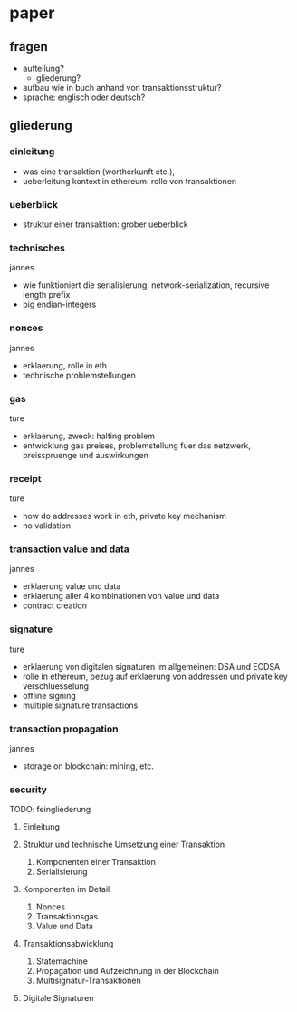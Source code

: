 # paper

## fragen

- aufteilung?
  - gliederung?
- aufbau wie in buch anhand von transaktionsstruktur?
- sprache: englisch oder deutsch?



## gliederung

### einleitung
- was eine transaktion (wortherkunft etc.), 
- ueberleitung kontext in ethereum: rolle von transaktionen
 
### ueberblick
- struktur einer transaktion: grober ueberblick

### technisches

jannes
- wie funktioniert die serialisierung: network-serialization, recursive length prefix
- big endian-integers

### nonces

jannes
- erklaerung, rolle in eth
- technische problemstellungen

### gas

ture
- erklaerung, zweck: halting problem
- entwicklung gas preises, problemstellung fuer das netzwerk, preisspruenge und auswirkungen

### receipt
ture

- how do addresses work in eth, private key mechanism
- no validation

### transaction value and data
jannes

- erklaerung value und data
- erklaerung aller 4 kombinationen von value und data
- contract creation

### signature
ture

- erklaerung von digitalen signaturen im allgemeinen: DSA und ECDSA
- rolle in ethereum, bezug auf erklaerung von addressen und private key verschluesselung
- offline signing 
- multiple signature transactions

### transaction propagation

jannes
- storage on blockchain: mining, etc.

### security

TODO: feingliederung

1. Einleitung
2. Struktur und technische Umsetzung einer Transaktion
    1. Komponenten einer Transaktion
    2. Serialisierung
3. Komponenten im Detail
    1. Nonces
    2. Transaktionsgas
    3. Value und Data
4. Transaktionsabwicklung
    1. Statemachine
    2. Propagation und Aufzeichnung in der Blockchain
    3. Multisignatur-Transaktionen

5. Digitale Signaturen